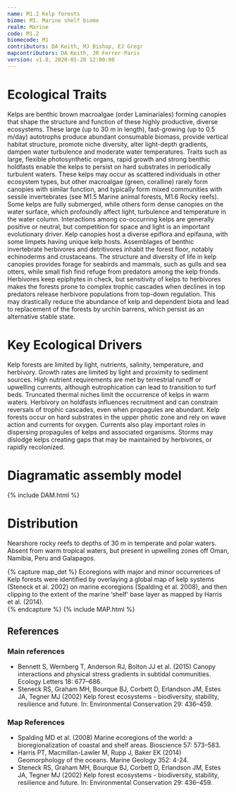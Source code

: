 ```yaml
---
name: M1.2 Kelp forests
biome: M1. Marine shelf biome
realm: Marine
code: M1.2
biomecode: M1
contributors: DA Keith, MJ Bishop, EJ Gregr
mapcontributors: DA Keith, JR Ferrer-Paris
version: v1.0, 2020-01-20 12:00:00
---
```

# Ecological Traits
 

Kelps are benthic brown macroalgae (order Laminariales) forming canopies that shape the structure and function of these highly productive, diverse ecosystems. These large (up to 30 m in length), fast-growing (up to 0.5 m/day) autotrophs produce abundant consumable biomass, provide vertical habitat structure, promote niche diversity, alter light-depth gradients, dampen water turbulence and moderate water temperatures. Traits such as large, flexible photosynthetic organs, rapid growth and strong benthic holdfasts enable the kelps to persist on hard substrates in periodically turbulent waters. These kelps may occur as scattered individuals in other ecosystem types, but other macroalgae (green, coralline) rarely form canopies with similar function, and typically form mixed communities with sessile invertebrates (see M1.5 Marine animal forests, M1.6 Rocky reefs). Some kelps are fully submerged, while others form dense canopies on the water surface, which profoundly affect light, turbulence and temperature in the water column. Interactions among co-occurring kelps are generally positive or neutral, but competition for space and light is an important evolutionary driver. Kelp canopies host a diverse epiflora and epifauna, with some limpets having unique kelp hosts. Assemblages of benthic invertebrate herbivores and detritivores inhabit the forest floor, notably echinoderms and crustaceans. The structure and diversity of life in kelp canopies provides forage for seabirds and mammals, such as gulls and sea otters, while small fish find refuge from predators among the kelp fronds. Herbivores keep epiphytes in check, but sensitivity of kelps to herbivores makes the forests prone to complex trophic cascades when declines in top predators release herbivore populations from top-down regulation. This may drastically reduce the abundance of kelp and dependent biota and lead to replacement of the forests by urchin barrens, which persist as an alternative stable state.

 
# Key Ecological Drivers
 

Kelp forests are limited by light, nutrients, salinity, temperature, and herbivory. Growth rates are limited by light and proximity to sediment sources. High nutrient requirements are met by terrestrial runoff or upwelling currents, although eutrophication can lead to transition to turf beds. Truncated thermal niches limit the occurrence of kelps in warm waters. Herbivory on holdfasts influences recruitment and can constrain reversals of trophic cascades, even when propagules are abundant. Kelp forests occur on hard substrates in the upper photic zone and rely on wave action and currents for oxygen. Currents also play important roles in dispersing propagules of kelps and associated organisms. Storms may dislodge kelps creating gaps that may be maintained by herbivores, or rapidly recolonized.

 
# Diagramatic assembly model
 
{% include DAM.html %}
 
# Distribution
 

Nearshore rocky reefs to depths of 30 m in temperate and polar waters. Absent from warm tropical waters, but present in upwelling zones off Oman, Namibia, Peru and Galapagos.


{% capture map_det %}
Ecoregions with major and minor occurrences of Kelp forests were identified by overlaying a global map of kelp systems (Steneck et al. 2002) on marine ecoregions (Spalding et al. 2008), and then clipping to the extent of the marine ‘shelf’ base layer as mapped by Harris et al. (2014).  
{% endcapture %}
{% include MAP.html %}

## References
### Main references
* Bennett S, Wernberg T, Anderson RJ, Bolton JJ et al. (2015) Canopy interactions and physical stress gradients in subtidal communities. Ecology Letters 18: 677–686.
* Steneck RS, Graham MH, Bourque BJ, Corbett D, Erlandson JM, Estes JA, Tegner MJ (2002) Kelp forest ecosystems - biodiversity, stability, resilience and future. In: Environmental Conservation 29: 436–459.
### Map References
* Spalding MD et al. (2008) Marine ecoregions of the world: a bioregionalization of coastal and shelf areas. Bioscience 57: 573–583.
* Harris PT, Macmillan-Lawler M, Rupp J, Baker EK (2014) Geomorphology of the oceans. Marine Geology 352: 4-24.
* Steneck RS, Graham MH, Bourque BJ, Corbett D, Erlandson JM, Estes JA, Tegner MJ (2002) Kelp forest ecosystems - biodiversity, stability, resilience and future. In: Environmental Conservation 29: 436–459.
